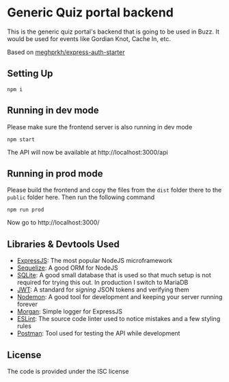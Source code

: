 # Generic Quiz portal backend

This is the generic quiz portal's backend that is going to be used in Buzz. It would be used for events like Gordian Knot, Cache In, etc.

Based on [meghprkh/express-auth-starter](https://github.com/meghprkh/express-auth-starter)

## Setting Up
```
npm i
```

## Running in dev mode
Please make sure the frontend server is also running in dev mode
```
npm start
```
The API will now be available at http://localhost:3000/api

## Running in prod mode
Please build the frontend and copy the files from the `dist` folder there to the `public` folder here. Then run the following command
```
npm run prod
```
Now go to http://localhost:3000/

## Libraries & Devtools Used
- [ExpressJS](http://www.expressjs.com/): The most popular NodeJS microframework
- [Sequelize](http://docs.sequelizejs.com/en/latest/): A good ORM for NodeJS
- [SQLite](https://sqlite.org/): A good small database that is used so that much setup is not required for trying this out. In production I switch to MariaDB
- [JWT](https://jwt.io/): A standard for *signing* JSON tokens and verifying them
- [Nodemon](https://github.com/remy/nodemon): A good tool for development and keeping your server running forever
- [Morgan](https://github.com/expressjs/morgan): Simple logger for ExpressJS
- [ESLint](http://www.eslint.org/): The source code linter used to notice mistakes and a few styling rules
- [Postman](https://www.getpostman.com/): Tool used for testing the API while development

## License
The code is provided under the ISC license
